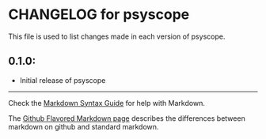 # CHANGELOG for psyscope

This file is used to list changes made in each version of psyscope.

## 0.1.0:

* Initial release of psyscope

- - -
Check the [Markdown Syntax Guide](http://daringfireball.net/projects/markdown/syntax) for help with Markdown.

The [Github Flavored Markdown page](http://github.github.com/github-flavored-markdown/) describes the differences between markdown on github and standard markdown.
